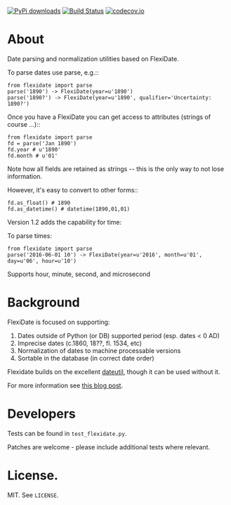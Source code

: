 [![PyPi downloads](http://img.shields.io/pypi/v/flexidate.svg?style=flat)](https://pypi.python.org/pypi/flexidate/) [![Build Status](https://travis-ci.org/okfn/flexidate.svg?branch=master)](https://travis-ci.org/okfn/flexidate) [![codecov.io](http://codecov.io/github/okfn/flexidate/coverage.svg?branch=master)](http://codecov.io/github/okfn/flexidate?branch=master)


# About

Date parsing and normalization utilities based on FlexiDate.

To parse dates use parse, e.g.::

    from flexidate import parse
    parse('1890') -> FlexiDate(year=u'1890')
    parse('1890?') -> FlexiDate(year=u'1890', qualifier='Uncertainty: 1890?')

Once you have a FlexiDate you can get access to attributes (strings of course
...)::

    from flexidate import parse
    fd = parse('Jan 1890')
    fd.year # u'1890'
    fd.month # u'01'

Note how all fields are retained as strings -- this is the only way to not lose
information.

However, it's easy to convert to other forms::

    fd.as_float() # 1890
    fd.as_datetime() # datetime(1890,01,01)

Version 1.2 adds the capability for time:

To parse times:

    from flexidate import parse
    parse('2016-06-01 10') -> FlexiDate(year=u'2016', month=u'01', day=u'06', hour=u'10')

Supports hour, minute, second, and microsecond

# Background

FlexiDate is focused on supporting:

1. Dates outside of Python (or DB) supported period (esp. dates < 0 AD)
2. Imprecise dates (c.1860, 18??, fl. 1534, etc)
3. Normalization of dates to machine processable versions
4. Sortable in the database (in correct date order)

Flexidate builds on the excellent [dateutil](https://dateutil.readthedocs.org/en/latest/), though it can be used without it.

For more information see [this blog post](http://www.rufuspollock.org/2009/06/18/flexible-dates-in-python/).


# Developers

Tests can be found in `test_flexidate.py`.

Patches are welcome - please include additional tests where relevant.

# License.

MIT. See `LICENSE`.
